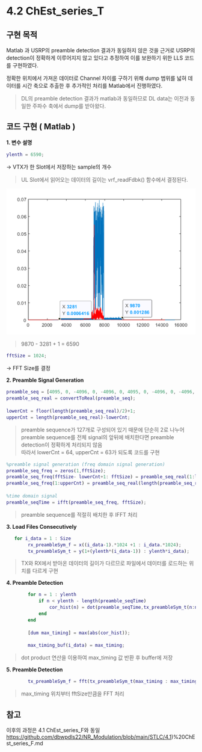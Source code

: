 # 4.2 ChEst_series_T

## 구현 목적

Matlab 과 USRP의 preamble detection 결과가 동일하지 않은 것을 근거로 USRP의 detection이 정확하게 이루어지지 않고 있다고 추정하여 이를 보완하기 위한 LLS 코드를 구현하였다. 

정확한 위치에서 가져온 데이터로 Channel 차이를 구하기 위해 dump 범위를 넓혀 데이터를 시간 축으로 추출한 후 추가적인 처리를 Matlab에서 진행하였다.

>DL의 preamble detection 결과가 matlab과 동일하므로 DL data는 이전과 동일한 주파수 축에서 dump를 받아왔다. 


## 코드 구현 ( Matlab )

**1. 변수 설명**
```matlab
ylenth = 6590;
```
→  VTX가 한 Slot에서 저장하는 sample의 개수 

> UL Slot에서 읽어오는 데이터의 길이는 vrf_readFdbk() 함수에서 결정된다.

<p align="center"><img src="https://github.com/dbwpdls22/NR_Modulation/blob/main/STLC/Figs/Symbol%20Configuration%20Issues.png?raw=true"></p>

> 9870 - 3281 + 1 =  6590 

```matlab
fftSize = 1024;
```
→  FFT Size를 결정

**2. Preamble Signal Generation**
```matlab
preamble_seq = [4095, 0, -4096, 0, -4096, 0, 4095, 0, -4096, 0, -4096, 0, -4096, 0, -4096, 0, 4095, 0, 4095, 0, -4096, 0, -4096, 0, -4096, 0, 4095, 0, 4095, 0, -4096, 0, 4095, 0, -4096, 0, 4095, 0, -4096, 0, -4096, 0, 4095, 0, 4095, 0, -4096, 0, -4096, 0, 4095, 0, 4095, 0, 4095, 0, 4095, 0, 4095, 0, -4096, 0, -4096, 0, 4095, 0, -4096, 0, -4096, 0, 4095, 0, -4096, 0, 4095, 0, -4096, 0, -4096, 0, -4096, 0, 4095, 0, -4096, 0, 4095, 0, 4095, 0, 4095, 0, -4096, 0, -4096, 0, 4095, 0, 4095, 0, -4096, 0, 4095, 0, 4095, 0, 4095, 0, -4096, 0, 4095, 0, 4095, 0, 4095, 0, 4095, 0, 4095, 0, 4095, 0, -4096, 0, 4095, 0, 4095, 0, -4096, 0, 4095, 0, 4095, 0, -4096, 0, -4096, 0, 4095, 0, -4096, 0, 4095, 0, 4095, 0, -4096, 0, -4096, 0, -4096, 0, -4096, 0, 4095, 0, -4096, 0, -4096, 0, -4096, 0, 4095, 0, 4095, 0, 4095, 0, 4095, 0, -4096, 0, -4096, 0, -4096, 0, -4096, 0, -4096, 0, -4096, 0, -4096, 0, 4095, 0, 4095, 0, 4095, 0, -4096, 0, -4096, 0, -4096, 0, 4095, 0, -4096, 0, -4096, 0, 4095, 0, 4095, 0, 4095, 0, -4096, 0, 4095, 0, -4096, 0, 4095, 0, 4095, 0, -4096, 0, 4095, 0, -4096, 0, -4096, 0, -4096, 0, -4096, 0, -4096, 0, 4095, 0, -4096, 0, 4095, 0, -4096, 0, 4095, 0, -4096, 0, 4095, 0, 4095, 0, 4095, 0, 4095, 0, -4096, 0];
preamble_seq_real = convertToReal(preamble_seq);

lowerCnt = floor(length(preamble_seq_real)/2)+1;
upperCnt = length(preamble_seq_real)-lowerCnt;
```

> preamble sequence가 127개로 구성되어 있기 때문에 단순히 2로 나누어 preamble sequence를 전체 signal의 앞뒤에 배치한다면 preamble detection이 정확하게 처리되지 않음  
> 따라서 lowerCnt = 64, upperCnt = 63가 되도록 코드를 구현

```matlab
%preamble signal generation (freq domain signal generation)
preamble_seq_freq = zeros(1,fftSize);
preamble_seq_freq(fftSize- lowerCnt+1: fftSize) = preamble_seq_real(1:lowerCnt); 
preamble_seq_freq(1:upperCnt) = preamble_seq_real(length(preamble_seq_real) - upperCnt+1:length(preamble_seq_real));

%time domain signal
preamble_seqTime = ifft(preamble_seq_freq, fftSize);
```

> preamble sequence를 적절히 배치한 후 IFFT 처리

**3. Load Files Consecutively**
```matlab
   for i_data = 1 : Size
        rx_preambleSym_f = x((i_data-1).*1024 +1 : i_data.*1024);        
        tx_preambleSym_t = y(1+(ylenth*(i_data-1)) : ylenth*i_data);
```
> TX와 RX에서 받아온 데이터의 길이가 다르므로 파일에서 데이터를 로드하는 위치를 다르게 구현

**4. Preamble Detection**
```matlab
        for n = 1 : ylenth
            if n < ylenth - length(preamble_seqTime)
                cor_hist(n) = dot(preamble_seqTime,tx_preambleSym_t(n:n+fftSize-1));
            end
        end

        [dum max_timing] = max(abs(cor_hist));
		
		max_timing_buf(i_data) = max_timing;
```
> dot product 연산을 이용하여 max_timing 값 반환 후 buffer에 저장 

**5. Preamble Detection**
```matlab
        tx_preambleSym_f = fft(tx_preambleSym_t(max_timing : max_timing+fftSize-1),fftSize);
```
> max_timing 위치부터 fftSize만큼을 FFT 처리 

## 참고 
이후의 과정은 4.1 ChEst_series_F와 동일
https://github.com/dbwpdls22/NR_Modulation/blob/main/STLC/4.1)%20ChEst_series_F.md
